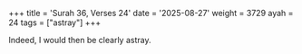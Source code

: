 +++
title = 'Surah 36, Verses 24'
date = '2025-08-27'
weight = 3729
ayah = 24
tags = ["astray"]
+++

Indeed, I would then be clearly astray.
